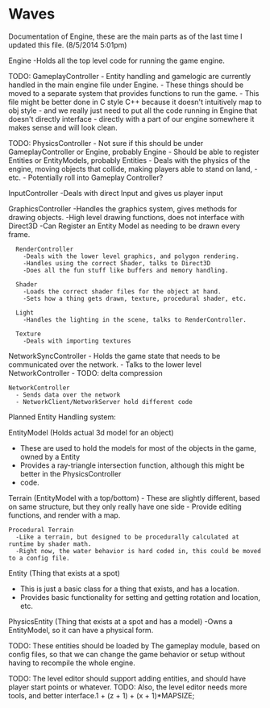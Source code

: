 Waves
=====

Documentation of Engine, these are the main parts as of the last time I updated this file. (8/5/2014 5:01pm)

Engine 
  -Holds all the top level code for running the game engine.
  
  TODO: GameplayController
    - Entity handling and gamelogic are currently handled in the main engine file under Engine.
    - These things should be moved to a separate system that provides functions to run the game.
    - This file might be better done in C style C++ because it doesn't intuitively map to obj style
    - and we really just need to put all the code running in Engine that doesn't directly interface
    - directly with a part of our engine somewhere it makes sense and will look clean.
    
  TODO: PhysicsController
    - Not sure if this should be under GameplayController or Engine, probably Engine
    - Should be able to register Entities or EntityModels, probably Entities
    - Deals with the physics of the engine, moving objects that collide, making players able to stand on land,
    - etc.
    - Potentially roll into Gameplay Controller?
    
  InputController
    -Deals with direct Input and gives us player input
  
  GraphicsController
    -Handles the graphics system, gives methods for drawing objects.
    -High level drawing functions, does not interface with Direct3D
    -Can Register an Entity Model as needing to be drawn every frame.
    
      RenderController
        -Deals with the lower level graphics, and polygon rendering.
        -Handles using the correct Shader, talks to Direct3D
        -Does all the fun stuff like buffers and memory handling.
        
      Shader
        -Loads the correct shader files for the object at hand.
        -Sets how a thing gets drawn, texture, procedural shader, etc.
        
      Light
        -Handles the lighting in the scene, talks to RenderController.
        
      Texture
        -Deals with importing textures
        
  NetworkSyncController
    - Holds the game state that needs to be communicated over the network.
    - Talks to the lower level NetworkController
    - TODO: delta compression
    
    NetworkController
      - Sends data over the network
      - NetworkClient/NetworkServer hold different code

Planned Entity Handling system:

EntityModel (Holds actual 3d model for an object)
  - These are used to hold the models for most of the objects in the game, owned by a Entity
  - Provides a ray-triangle intersection function, although this might be better in the PhysicsController
  - code.
  
  Terrain (EntityModel with a top/bottom)
    - These are slightly different, based on same structure, but they only really have one side
    - Provide editing functions, and render with a map.
    
    Procedural Terrain
      -Like a terrain, but designed to be procedurally calculated at runtime by shader math.
      -Right now, the water behavior is hard coded in, this could be moved to a config file.
      
Entity  (Thing that exists at a spot)
  - This is just a basic class for a thing that exists, and has a location.
  - Provides basic functionality for setting and getting rotation and location, etc.
  
  PhysicsEntity (Thing that exists at a spot and has a model)
    -Owns a EntityModel, so it can have a physical form.
    
TODO: These entities should be loaded by The gameplay module, based on config files, so that we can change the game
behavior or setup without having to recompile the whole engine.

TODO: The level editor should support adding entities, and should have player start points or whatever.
TODO: Also, the level editor needs more tools, and better interface.1 + (z + 1) + (x + 1)*MAPSIZE;